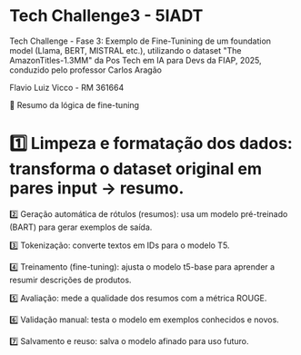 # Tech Challenge3 - 5IADT
Tech Challenge - Fase 3: Exemplo de Fine-Tunining de um foundation model (Llama, BERT, MISTRAL etc.), utilizando o dataset "The AmazonTitles-1.3MM"
da Pos Tech em IA para Devs da FIAP, 2025, conduzido pelo professor Carlos Aragão

Flavio Luiz Vicco - RM 361664

🧩 Resumo da lógica de fine-tuning

# 1️⃣ Limpeza e formatação dos dados: transforma o dataset original em pares input → resumo.

2️⃣ Geração automática de rótulos (resumos): usa um modelo pré-treinado (BART) para gerar exemplos de saída.

3️⃣ Tokenização: converte textos em IDs para o modelo T5.

4️⃣ Treinamento (fine-tuning): ajusta o modelo t5-base para aprender a resumir descrições de produtos.

5️⃣ Avaliação: mede a qualidade dos resumos com a métrica ROUGE.

6️⃣ Validação manual: testa o modelo em exemplos conhecidos e novos.

7️⃣ Salvamento e reuso: salva o modelo afinado para uso futuro.
